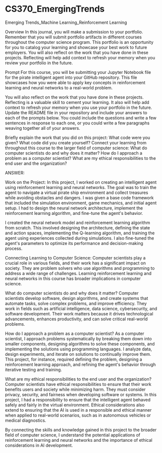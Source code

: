 # CS370_EmergingTrends
Emerging Trends_Machine Learning_Reinforcement Learning

Overview
In this journal, you will make a submission to your portfolio. Remember that you will submit portfolio artifacts in different courses throughout the computer science program. This portfolio is an opportunity for you to catalog your learning and showcase your best work to future employers. You will also reflect on the work that you have done in these projects. Reflecting will help add context to refresh your memory when you review your portfolio in the future.

Prompt
For this course, you will be submitting your Jupyter Notebook file for the pirate intelligent agent into your GitHub repository. This file showcases how you were able to apply key concepts in reinforcement learning and neural networks to a real-world problem.

You will also reflect on the work that you have done in these projects. Reflecting is a valuable skill to cement your learning. It also will help add context to refresh your memory when you use your portfolio in the future. Update the README file in your repository and include your answers to each of the prompts below. You could include the questions and write a few sentences in response to each one, or you could write a few paragraphs weaving together all of your answers.

Briefly explain the work that you did on this project: What code were you given? What code did you create yourself?
Connect your learning from throughout this course to the larger field of computer science:
What do computer scientists do and why does it matter?
How do I approach a problem as a computer scientist?
What are my ethical responsibilities to the end user and the organization?


ANSWER:

Work on the Project:
In this project, I worked on creating an intelligent agent using reinforcement learning and neural networks. The goal was to train the agent to navigate a virtual pirate ship environment and collect treasures while avoiding obstacles and dangers. I was given a base code framework that included the simulation environment, game mechanics, and initial agent setup. I had to design the neural network architecture, implement the reinforcement learning algorithm, and fine-tune the agent's behavior.

I created the neural network model and reinforcement learning algorithm from scratch. This involved designing the architecture, defining the state and action spaces, implementing the Q-learning algorithm, and training the agent using experiences collected during simulations. I also fine-tuned the agent's parameters to optimize its performance and decision-making process.

Connecting Learning to Computer Science:
Computer scientists play a crucial role in various fields, and their work has a significant impact on society. They are problem solvers who use algorithms and programming to address a wide range of challenges. Learning reinforcement learning and neural networks in this course has broader implications in computer science.

What do computer scientists do and why does it matter? Computer scientists develop software, design algorithms, and create systems that automate tasks, solve complex problems, and improve efficiency. They work in fields such as artificial intelligence, data science, cybersecurity, and software development. Their work matters because it drives technological advancements, enhances productivity, and can solve critical real-world problems.

How do I approach a problem as a computer scientist? As a computer scientist, I approach problems systematically by breaking them down into smaller components, designing algorithms to solve these components, and implementing the solutions using programming languages. I analyze data, design experiments, and iterate on solutions to continually improve them. This project, for instance, required defining the problem, designing a reinforcement learning approach, and refining the agent's behavior through iterative testing and training.

What are my ethical responsibilities to the end user and the organization? Computer scientists have ethical responsibilities to ensure that their work benefits users and society while minimizing harm. They must consider privacy, security, and fairness when developing software or systems. In this project, I had a responsibility to ensure that the intelligent agent behaved safely and fairly in the virtual environment. Ethical considerations also extend to ensuring that the AI is used in a responsible and ethical manner when applied to real-world scenarios, such as in autonomous vehicles or medical diagnostics.

By connecting the skills and knowledge gained in this project to the broader field of computer science, I understand the potential applications of reinforcement learning and neural networks and the importance of ethical considerations in AI development.
